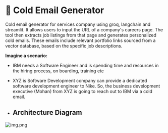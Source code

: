# 📧 Cold Email Generator
Cold email generator for services company using groq, langchain and streamlit. It allows users to input the URL of a company's careers page. The tool then extracts job listings from that page and generates personalized cold emails. These emails include relevant portfolio links sourced from a vector database, based on the specific job descriptions. 

**Imagine a scenario:**

- IBM needs a Software Engineer and is spending time and resources in the hiring process, on boarding, training etc
- XYZ is Software Development company can provide a dedicated software development engineer to Nike. So, the business development executive (Mohan) from XYZ is going to reach out to IBM via a cold email.

- ## Architecture Diagram
![img.png](imgs/architecture.png)
